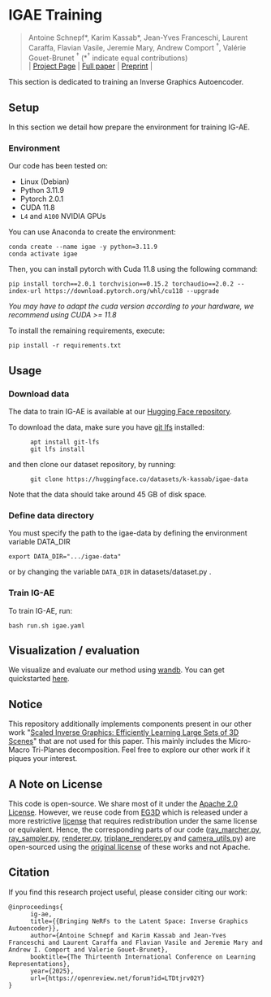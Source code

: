# IGAE Training
> Antoine Schnepf*, Karim Kassab*, Jean-Yves Franceschi, Laurent Caraffa, Flavian Vasile, Jeremie Mary, Andrew Comport $^\dagger$, Valérie Gouet-Brunet $^\dagger$ (*$^\dagger$ indicate equal contributions)<br>
| [Project Page](https://ig-ae.github.io) | [Full paper](https://openreview.net/forum?id=LTDtjrv02Y) | [Preprint](https://arxiv.org/abs/2410.22936) |<br>

This section is dedicated to training an Inverse Graphics Autoencoder.

## Setup
In this section we detail how prepare the environment for training IG-AE.

### Environment 
Our code has been tested on:
- Linux (Debian)
- Python 3.11.9
- Pytorch 2.0.1
- CUDA 11.8
- `L4` and `A100` NVIDIA GPUs


You can use Anaconda to create the environment:
```
conda create --name igae -y python=3.11.9
conda activate igae
```
Then, you can install pytorch with Cuda 11.8 using the following command:
```
pip install torch==2.0.1 torchvision==0.15.2 torchaudio==2.0.2 --index-url https://download.pytorch.org/whl/cu118 --upgrade
```
_You may have to adapt the cuda version according to your hardware, we recommend using CUDA >= 11.8_

To install the remaining requirements, execute:
```
pip install -r requirements.txt
```

## Usage

### Download data
The data to train IG-AE is available at our [Hugging Face repository](https://huggingface.co/datasets/k-kassab/igae-data/tree/main).

To download the data, make sure you have [git lfs](https://git-lfs.com) installed:
```
      apt install git-lfs
      git lfs install
```
and then clone our dataset repository, by running:
```
      git clone https://huggingface.co/datasets/k-kassab/igae-data
```
Note that the data should take around 45 GB of disk space.

### Define data directory
You must specify the path to the igae-data by defining the environment variable DATA_DIR
```
export DATA_DIR=".../igae-data"
```
or by changing the variable ``DATA_DIR`` in datasets/dataset.py .

### Train IG-AE
To train IG-AE, run:
```
bash run.sh igae.yaml
```

## Visualization / evaluation
We visualize and evaluate our method using [wandb](https://wandb.ai/site). 
You can get quickstarted [here](https://docs.wandb.ai/quickstart).

## Notice
This repository additionally implements components present in our other work "[Scaled Inverse Graphics: Efficiently Learning Large Sets of 3D Scenes](https://scaled-ig.github.io)" that are not used for this paper. 
This mainly includes the Micro-Macro Tri-Planes decomposition.
Feel free to explore our other work if it piques your interest. 

## A Note on License

This code is open-source. We share most of it under the [Apache 2.0 License](https://www.apache.org/licenses/LICENSE-2.0).
However, we reuse code from [EG3D](https://github.com/NVlabs/eg3d) which is released under a more restrictive [license](ae/volume_rendering/LICENSE.txt) that requires redistribution under the same license or equivalent. 
Hence, the corresponding parts of our code ([ray_marcher.py](ae/volume_rendering/ray_marcher.py), [ray_sampler.py](ae/volume_rendering/ray_sampler.py), [renderer.py](ae/volume_rendering/renderer.py), [triplane_renderer.py](ae/triplane_renderer.py) and [camera_utils.py](ae/camera_utils.py)) are open-sourced using the [original license](https://github.com/NVlabs/eg3d/blob/main/LICENSE.txt) of these works and not Apache. 

## Citation

If you find this research project useful, please consider citing our work:
```
@inproceedings{
      ig-ae,
      title={{Bringing NeRFs to the Latent Space: Inverse Graphics Autoencoder}},
      author={Antoine Schnepf and Karim Kassab and Jean-Yves Franceschi and Laurent Caraffa and Flavian Vasile and Jeremie Mary and Andrew I. Comport and Valerie Gouet-Brunet},
      booktitle={The Thirteenth International Conference on Learning Representations},
      year={2025},
      url={https://openreview.net/forum?id=LTDtjrv02Y}
}
```
